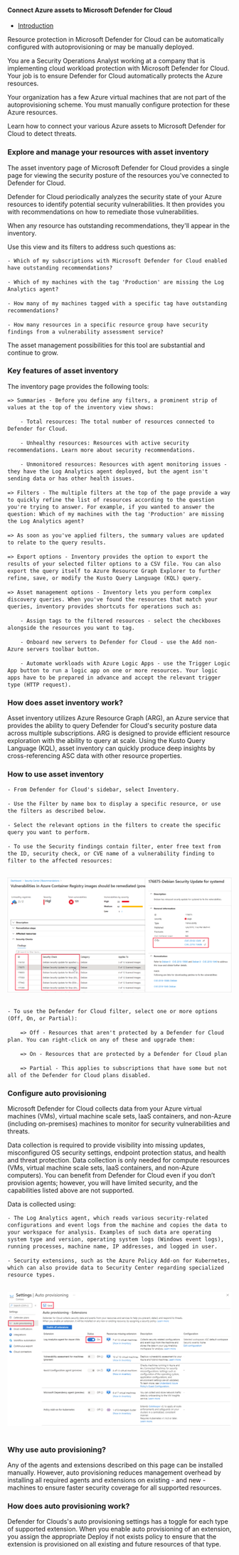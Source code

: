 #### Connect Azure assets to Microsoft Defender for Cloud 

- [Introduction](#introduction)

Resource protection in Microsoft Defender for Cloud can be automatically configured with autoprovisioning or may be manually deployed.

You are a Security Operations Analyst working at a company that is implementing cloud workload protection with Microsoft Defender for Cloud. Your job is to ensure Defender for Cloud automatically protects the Azure resources.

Your organization has a few Azure virtual machines that are not part of the autoprovisioning scheme. You must manually configure protection for these Azure resources.

Learn how to connect your various Azure assets to Microsoft Defender for Cloud to detect threats.

### Explore and manage your resources with asset inventory
The asset inventory page of Microsoft Defender for Cloud provides a single page for viewing the security posture of the resources you've connected to Defender for Cloud.

Defender for Cloud periodically analyzes the security state of your Azure resources to identify potential security vulnerabilities. It then provides you with recommendations on how to remediate those vulnerabilities.

When any resource has outstanding recommendations, they'll appear in the inventory.

Use this view and its filters to address such questions as:

	- Which of my subscriptions with Microsoft Defender for Cloud enabled have outstanding recommendations?

	- Which of my machines with the tag 'Production' are missing the Log Analytics agent?

	- How many of my machines tagged with a specific tag have outstanding recommendations?

	- How many resources in a specific resource group have security findings from a vulnerability assessment service?

The asset management possibilities for this tool are substantial and continue to grow.

### Key features of asset inventory

The inventory page provides the following tools:

	=> Summaries - Before you define any filters, a prominent strip of values at the top of the inventory view shows:

		- Total resources: The total number of resources connected to Defender for Cloud.

		- Unhealthy resources: Resources with active security recommendations. Learn more about security recommendations.

		- Unmonitored resources: Resources with agent monitoring issues - they have the Log Analytics agent deployed, but the agent isn't sending data or has other health issues.

	=> Filters - The multiple filters at the top of the page provide a way to quickly refine the list of resources according to the question you're trying to answer. For example, if you wanted to answer the question: Which of my machines with the tag 'Production' are missing the Log Analytics agent?

	=> As soon as you've applied filters, the summary values are updated to relate to the query results.

	=> Export options - Inventory provides the option to export the results of your selected filter options to a CSV file. You can also export the query itself to Azure Resource Graph Explorer to further refine, save, or modify the Kusto Query Language (KQL) query.

	=> Asset management options - Inventory lets you perform complex discovery queries. When you've found the resources that match your queries, inventory provides shortcuts for operations such as:

		- Assign tags to the filtered resources - select the checkboxes alongside the resources you want to tag.

		- Onboard new servers to Defender for Cloud - use the Add non-Azure servers toolbar button.

		- Automate workloads with Azure Logic Apps - use the Trigger Logic App button to run a logic app on one or more resources. Your logic apps have to be prepared in advance and accept the relevant trigger type (HTTP request).

### How does asset inventory work?

Asset inventory utilizes Azure Resource Graph (ARG), an Azure service that provides the ability to query Defender for Cloud's security posture data across multiple subscriptions. ARG is designed to provide efficient resource exploration with the ability to query at scale. Using the Kusto Query Language (KQL), asset inventory can quickly produce deep insights by cross-referencing ASC data with other resource properties.

### How to use asset inventory

	- From Defender for Cloud's sidebar, select Inventory.

	- Use the Filter by name box to display a specific resource, or use the filters as described below.

	- Select the relevant options in the filters to create the specific query you want to perform.

	- To use the Security findings contain filter, enter free text from the ID, security check, or CVE name of a vulnerability finding to filter to the affected resources:

<br>
<img src="https://github.com/dikkyryan/daily-progress/blob/main/posts/2022/02-february/24-february-2022/1.png?raw=true" />
<br>
<br>

	- To use the Defender for Cloud filter, select one or more options (Off, On, or Partial):

		=> Off - Resources that aren't protected by a Defender for Cloud plan. You can right-click on any of these and upgrade them:

		=> On - Resources that are protected by a Defender for Cloud plan

		=> Partial - This applies to subscriptions that have some but not all of the Defender for Cloud plans disabled.

### Configure auto provisioning

Microsoft Defender for Cloud collects data from your Azure virtual machines (VMs), virtual machine scale sets, IaaS containers, and non-Azure (including on-premises) machines to monitor for security vulnerabilities and threats.

Data collection is required to provide visibility into missing updates, misconfigured OS security settings, endpoint protection status, and health and threat protection. Data collection is only needed for compute resources (VMs, virtual machine scale sets, IaaS containers, and non-Azure computers). You can benefit from Defender for Cloud even if you don’t provision agents; however, you will have limited security, and the capabilities listed above are not supported.

Data is collected using:

	- The Log Analytics agent, which reads various security-related configurations and event logs from the machine and copies the data to your workspace for analysis. Examples of such data are operating system type and version, operating system logs (Windows event logs), running processes, machine name, IP addresses, and logged in user.

	- Security extensions, such as the Azure Policy Add-on for Kubernetes, which can also provide data to Security Center regarding specialized resource types.
<br>
<img src="https://github.com/dikkyryan/daily-progress/blob/main/posts/2022/02-february/24-february-2022/2.png?raw=true" />
<br>
<br>

### Why use auto provisioning?
Any of the agents and extensions described on this page can be installed manually. However, auto provisioning reduces management overhead by installing all required agents and extensions on existing - and new - machines to ensure faster security coverage for all supported resources.

### How does auto provisioning work?
Defender for Clouds's auto provisioning settings has a toggle for each type of supported extension. When you enable auto provisioning of an extension, you assign the appropriate Deploy if not exists policy to ensure that the extension is provisioned on all existing and future resources of that type.